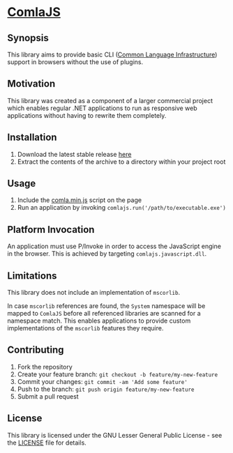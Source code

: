 [ComlaJS](http://www.comlajs.org/)
===================================

## Synopsis

This library aims to provide basic CLI ([Common Language Infrastructure](
https://en.wikipedia.org/wiki/Common_Language_Infrastructure)) support in
browsers without the use of plugins.

## Motivation

This library was created as a component of a larger commercial project which
enables regular .NET applications to run as responsive web applications without
having to rewrite them completely.

## Installation

1. Download the latest stable release [here](
https://github.com/danitso/comlajs/releases)
2. Extract the contents of the archive to a directory within your project root

## Usage

1. Include the [comla.min.js](build/comla.min.js) script on the page
2. Run an application by invoking `comlajs.run('/path/to/executable.exe')`

## Platform Invocation

An application must use P/Invoke in order to access the JavaScript engine in the
browser. This is achieved by targeting `comlajs.javascript.dll`.

## Limitations

This library does not include an implementation of `mscorlib`.

In case `mscorlib` references are found, the `System` namespace will be mapped
to `ComlaJS` before all referenced libraries are scanned for a namespace match.
This enables applications to provide custom implementations of the `mscorlib`
features they require.

## Contributing

1. Fork the repository
2. Create your feature branch: `git checkout -b feature/my-new-feature`
3. Commit your changes: `git commit -am 'Add some feature'`
4. Push to the branch: `git push origin feature/my-new-feature`
5. Submit a pull request

## License

This library is licensed under the GNU Lesser General Public License - see the
[LICENSE](LICENSE) file for details.
